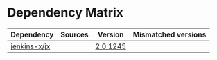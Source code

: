# Dependency Matrix

Dependency | Sources | Version | Mismatched versions
---------- | ------- | ------- | -------------------
[jenkins-x/jx](https://github.com/jenkins-x/jx.git) |  | [2.0.1245](https://github.com/jenkins-x/jx/releases/tag/v2.0.1245) | 
